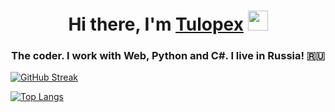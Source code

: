 <h1 align="center">Hi there, I'm <a href="https://t.me/tulopex" target="_blank">Tulopex</a> 
<img src="https://github.com/blackcater/blackcater/raw/main/images/Hi.gif" height="32"/></h1>
<h3 align="center">The coder. I work with Web, Python and C#. I live in Russia! 🇷🇺</h3>

<a href="https://git.io/streak-stats"><img src="https://streak-stats.demolab.com?user=Tulopex&theme=dark&date_format=j%2Fn%5B%2FY%5D&card_width=500" alt="GitHub Streak" /></a>

[![Top Langs](https://github-readme-stats.vercel.app/api/top-langs/?Tulopex=anuraghazra&layout=compact)](https://github.com/anuraghazra/github-readme-stats)
